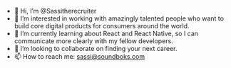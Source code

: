 - 👋 Hi, I’m @Sassitherecruiter
- 👀 I’m interested in working with amazingly talented people who want to build core digital products for consumers around the world.
- 🌱 I’m currently learning about React and React Native, so I can communicate more clearly with my fellow developers.
- 💞️ I’m looking to collaborate on finding your next career.
- 📫 How to reach me: sassi@soundboks.com

<!---
Sassitherecruiter/Sassitherecruiter is a ✨ special ✨ repository because its `README.md` (this file) appears on your GitHub profile.
You can click the Preview link to take a look at your changes.
--->
